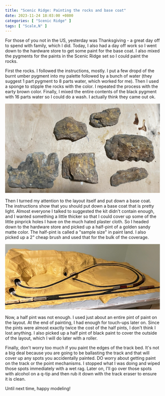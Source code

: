 ```yaml
---
title: "Scenic Ridge: Painting the rocks and base coat"
date: 2023-11-24 18:03:00 +0800
categories: [ "Scenic Ridge" ]
tags: [ "Scale,N" ]
---
```


For those of you not in the US, yesterday was Thanksgiving - a great day off to spend with family, which I did.  Today, I also had a day off work so I went down to the hardware store to get some paint for the base coat.  I also mixed the pygments for the paints in the Scenic Ridge set so I could paint the rocks.

First the rocks.  I followed the instructions, mostly.  I put a few dropd of the burnt umber pygment into my palette followed by a bunch of water (they suggest 1 part pygment to 8 parts water, which worked for me).  Then I used a sponge to stipple the rocks with the color.  I repeated the process with the earty brown color.  Finally, I mixed the entire contents of the black pygment with 16 parts water so I could do a wash.  I actually think they came out ok.

![The painted rocks](/assets/2023/1124/IMG_2291.jpg)

Then I turned my attention to the layout itself and put down a base coat.  The instructions show that you should put down a base coat that is pretty light.  Almost everyone I talked to suggested the kit didn't contain enough, and I wanted something a little thicker so that I could cover up some of the little pinprick holes I have on the much hated plaster cloth.  So I headed down to the hardware store and picked up a half-pint of a golden sandy matte color.  The half-pint is called a "sample size" in paint land.  I also picked up a 2" cheap brush and used that for the bulk of the coverage.

![The painted layout](/assets/2023/1124/IMG_2290.jpg)

Now, a half pint was not enough.  I used just about an entire pint of paint on the layout.  At the end of painting, I had enough for touch-ups later on.  Since the pints were almost exactly twice the cost of the half pints, I don't think I lost anything.  I also picked up a half pint of black paint to cover the outside of the layout, which I will do later with a roller.

Finally, don't worry too much if you paint the edges of the track bed.  It's not a big deal because you are going to be ballasting the track and that will cover up any spots you accidentally painted.  DO worry about getting paint on the track or the point mechanisms.  I stopped what I was doing and wiped those spots immediately with a wet rag.  Later on, I'll go over those spots with alcohol on a q-tip and then rub it down with the track eraser to ensure it is clean.

Until next time, happy modeling!
